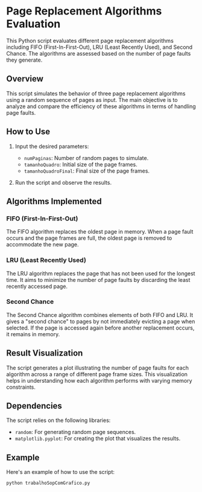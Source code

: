 # Page Replacement Algorithms Evaluation

This Python script evaluates different page replacement algorithms including FIFO (First-In-First-Out), LRU (Least Recently Used), and Second Chance. The algorithms are assessed based on the number of page faults they generate.

## Overview

This script simulates the behavior of three page replacement algorithms using a random sequence of pages as input. The main objective is to analyze and compare the efficiency of these algorithms in terms of handling page faults.

## How to Use

1. Input the desired parameters:
   - `numPaginas`: Number of random pages to simulate.
   - `tamanhoQuadro`: Initial size of the page frames.
   - `tamanhoQuadroFinal`: Final size of the page frames.

2. Run the script and observe the results.

## Algorithms Implemented

### FIFO (First-In-First-Out)

The FIFO algorithm replaces the oldest page in memory. When a page fault occurs and the page frames are full, the oldest page is removed to accommodate the new page.

### LRU (Least Recently Used)

The LRU algorithm replaces the page that has not been used for the longest time. It aims to minimize the number of page faults by discarding the least recently accessed page.

### Second Chance

The Second Chance algorithm combines elements of both FIFO and LRU. It gives a "second chance" to pages by not immediately evicting a page when selected. If the page is accessed again before another replacement occurs, it remains in memory.

## Result Visualization

The script generates a plot illustrating the number of page faults for each algorithm across a range of different page frame sizes. This visualization helps in understanding how each algorithm performs with varying memory constraints.

## Dependencies

The script relies on the following libraries:
- `random`: For generating random page sequences.
- `matplotlib.pyplot`: For creating the plot that visualizes the results.

## Example

Here's an example of how to use the script:

```python
python trabalhoSopComGrafico.py

